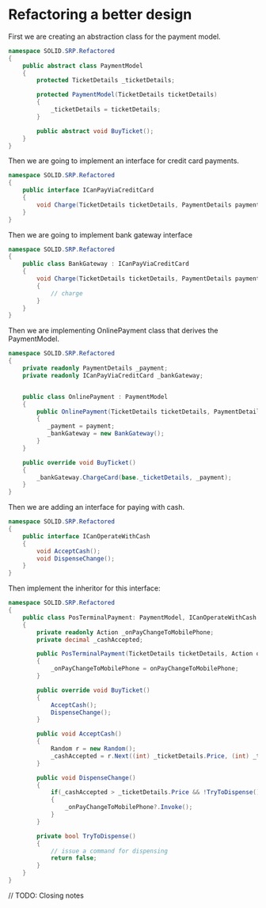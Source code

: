 # Refactoring a better design

First we are creating an abstraction class for the payment model.


```csharp
namespace SOLID.SRP.Refactored
{
    public abstract class PaymentModel
    {
        protected TicketDetails _ticketDetails;

        protected PaymentModel(TicketDetails ticketDetails)
        {
            _ticketDetails = ticketDetails;
        }

        public abstract void BuyTicket();
    }
}
```

Then we are going to implement an interface for credit card payments.

```csharp
namespace SOLID.SRP.Refactored
{
    public interface ICanPayViaCreditCard
    {
        void Charge(TicketDetails ticketDetails, PaymentDetails paymentDetails);
    }
}
```

Then we are going to implement bank gateway interface

```csharp
namespace SOLID.SRP.Refactored
{
    public class BankGateway : ICanPayViaCreditCard
    {
        void Charge(TicketDetails ticketDetails, PaymentDetails paymentDetails)
        {
            // charge
        }
    }
}
```

Then we are implementing OnlinePayment class that derives the PaymentModel.

```csharp
namespace SOLID.SRP.Refactored
{
    private readonly PaymentDetails _payment;
    private readonly ICanPayViaCreditCard _bankGateway;


    public class OnlinePayment : PaymentModel
    {
        public OnlinePayment(TicketDetails ticketDetails, PaymentDetails paymentDetails) : base(ticketDetails)
        {
           _payment = payment;
           _bankGateway = new BankGateway();
        }
    }

    public override void BuyTicket()
    {
        _bankGateway.ChargeCard(base._ticketDetails, _payment);
    }
}
```

Then we are adding an interface for paying with cash.

```csharp
namespace SOLID.SRP.Refactored
{
    public interface ICanOperateWithCash
    {
        void AcceptCash();
        void DispenseChange();
    }
}
```

Then implement the inheritor for this interface:

```csharp
namespace SOLID.SRP.Refactored
{
    public class PosTerminalPayment: PaymentModel, ICanOperateWithCash
    {
        private readonly Action _onPayChangeToMobilePhone;
        private decimal _cashAccepted;

        public PosTerminalPayment(TicketDetails ticketDetails, Action onPayChangeToMobilePhone) : base(ticketDetails)
        {
            _onPayChangeToMobilePhone = onPayChangeToMobilePhone;
        }

        public override void BuyTicket()
        {
            AcceptCash();
            DispenseChange();
        }

        public void AcceptCash()
        {
            Random r = new Random();
            _cashAccepted = r.Next((int) _ticketDetails.Price, (int) _ticketDetails.Price + 1000);
        }

        public void DispenseChange()
        {
            if(_cashAccepted > _ticketDetails.Price && !TryToDispense())
            {
                _onPayChangeToMobilePhone?.Invoke();
            }
        }

        private bool TryToDispense()
        {
            // issue a command for dispensing
            return false;
        }
    }
}
```


// TODO: Closing notes

